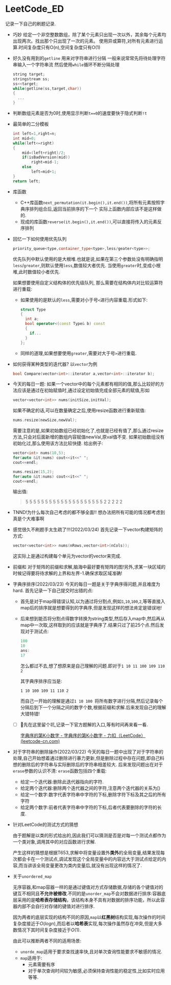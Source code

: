 # LeetCode_ED
记录一下自己的刷题记录.
- 巧妙
  给定一个非空整数数组，除了某个元素只出现一次以外，其余每个元素均出现两次。找出那个只出现了一次的元素。
  使用异或算符,对所有元素进行运算.时间复杂度只有O(n),空间复杂度只有O(1)
- 好久没有用到的`getline`
  用来对字符串进行分隔
  一般来说常常先将待处理字符串输入一个字符串流
  然后使用`while`循环不断分隔处理
  ```c++
  string target;
  stringstream ss;
  ss<<target;
  while(getline(ss,target,char))
  {
    ...
  }
  ```

- 判断数组元素是否为0时,使用显示判断`t==0`的速度要快于隐式判断`!t`

- 最简单的二分模板
  ```c++
  int left=1,right=n;
  int mid=0;
  while(left<=right)
  {
      mid=(left+right)/2;
      if(isBadVersion(mid))
          right=mid-1;
      else
          left=mid+1;
  }
  return left;
  ```


- 库函数
  - C++库函数`next_permutation(it.begin(),it.end())`,将所有元素按照字典序排列组合后,返回当前排序的下一个
    实际上函数内部应该不是这样做的.
  - 现成的库函数`reverse(it.begin(),it.end())`,可以直接将传入的元素反序排列



- 回忆一下如何使用优先队列
  ```c++
  priority_queue<type,container_type<type>,less/geater<type>>;
  ```
  优先队列中默认使用的是大根堆.也就是说,如果在第三个参数处没有明确指明`less`/`greater`,则默认使用`less`,数值较大者优先.
  当使用`greater`时,变成小根堆,此时数值较小者优先.

  如果想要使用自定义结构体的优先级队列, 那么需要在结构体内对比较运算符进行重载:
  - 如果使用的是默认的`less`,需要对小于号`<`进行内容重载.形式如下:
    ```c++
    struct Type
    {
      int a;
      bool operator<(const Type& b) const
      {
        if...
      }
    };
    ```
  - 同样的道理,如果想要使用`greater`,需要对大于号`>`进行重载.

- 如何获得某种类型的迭代器?
  以`vector`为例
  ```c++
  bool Compare(vector<int>::iterator a,vector<int>::iterator b);
  ```

- 今天的每日一题:
  如果一个vector中的每个元素都有相同的值,那么比较好的方法应该是通过在初始赋值时,通过设定初始值完成全部元素的赋值,形如
  ```c++
  vector<vector<int>> nums(initSize,initVal);
  ```
  如果不确定的话,可以在数量确定之后,使用resize函数进行重新赋值:
  ```c++
  nums.resize(newSize,newVal);
  ```
  需要注意的是,如果初始数组已经初始化了,也就是已经有值了,那么通过resize方法,只会对后面新增的数组内容赋值newVal,原val值不变.
  如果初始数组没有初始化过,那么使用该方法比较快捷.
  给出例子:
  ```c++
  vector<int> nums(10,5);
  for(auto &it:nums) cout<<it<<" ";
  cout<<endl;
  
  nums.resize(15,2);
  for(auto &it:nums) cout<<it<<" ";
  cout<<endl;
  ```
  输出值:
  > 5 5 5 5 5 5 5 5 5 5
  > 5 5 5 5 5 5 5 5 5 5 2 2 2 2 2

- TNND!为什么每次自己考虑的都不够全面!!
  想办法把所有可能的情况都考虑到真是个大难事啊

- 感觉很久不刷题手太生疏了!!!(2022/03/24)
  首先记录一下vector构建矩阵的方式:
  ```c++
  vector<vector<int>> nums(nRows,vector<int>(nCols));
  ```
  这实际上是通过构建每个单元为vector的vector来完成.
- 前缀和
  对于矩阵的前缀和求解,脑海中最好要有矩阵的图!另外,求某一块区域的时候记得要将待求解的上界和左界-1.确保求取区域准确!

- 字典序排序(2022/03/23)
  今天的每日一题是关于字典序得问题,并且难度为hard.
  首先记录一下自己提交时出错的点:
  - 首先是对于map得错误认知,以为通过将分割点,例如`1`,`10`,`100`,`2`,等等直接入map后的排序就是想要得到的字典序,但是发现这样的想法肯定是错误地!
  
  - 后来想到能否将分割点得数字转换为string类型,然后存入map中,然后再从map中一次取,这样取到的应该就是字典序了.结果只过了前25个点.然后发现对于测试点:
    ```c++
    100
    10
    ans:
    17
    ```
    
    怎么都过不去,想了想原来是自己理解的问题.即对于`1 10 11 100 109 110 2`
    
    其字典序排序应当是:
    
    `1 10 100 109 11 110 2`
    
    而自己一开始的理解是通过`1 10 100 `将所有数字进行分隔,然后记录每个分隔后到下一个分隔之间的数字个数,根据前缀和求解.后来发现自己的理解大错特错!
  
  - [ ] :face_with_head_bandage:先在这里留个坑,记录一下官方题解的入口,等有时间再来看一看.
  
    [字典序的第K小数字 - 字典序的第K小数字 - 力扣（LeetCode） (leetcode-cn.com)](https://leetcode-cn.com/problems/k-th-smallest-in-lexicographical-order/solution/zi-dian-xu-de-di-kxiao-shu-zi-by-leetcod-bfy0/)


- 对于字符串的删除操作(2022/03/22)
  今天的每日一题中出现了对于字符串的处理,自己开始想着通过删除进行暴力更新,但是删除过程中存在问题,即自己料想的删除后的字符串与实际删除后的字符串相差较大.
  后来发现问题出在对于`erase`参数的认识不清:
  `erase`函数包括四个重载:
  - 给定一个迭代器:删除此迭代器指向的字符.
  - 给定两个迭代器:删除两个迭代器之间的字符,注意两个迭代器的关系为[)
  - 给定一个数字:数字代表字符串中字符的下标,删除字符下标及其之后的所有字符
  - 给定两个数字:前者代表字符串中字符的下标,后者代表要删除的字符的长度.


- 针对LeetCode的测试方式的猜想

  由于题解是以类的形式给出的,因此我们可以猜测是否是对每一个测试点都作为一个类对象,调用其中的对应函数进行求解.

  产生这样的猜想是根据T653,求解中将变量设置外**类外**的全局变量,结果发现每次都会卡在一个测试点,调试发现这个全局变量中的内容远大于测试点给定的内容,而当讲该全局变量更改为类内变量后,就没有出现这样的情况了.

- 关于`unordered_map`

  无序容器,和map容器一样的是通过键值对方式存储数据,存储的各个键值对的键互不相同且**不允许被修改**.不同的是`unorder_map`不会对数据进行排序:容器底层采用的是**哈希表存储结构**，该结构本身不具有对数据的排序功能，所以此容器内部不会自行对存储的键值对进行排序.

  因为两者的底层实现的结构不同的原因,`map`以**红黑树**结构实现,每次操作的时间复杂度接近于$O(logn)$,而后者以**哈希表**实现,每次操作虽然存在冲突,但是大多数情况下其时间复杂度接近于$O(1)$.

  由此可以推断两者不同的适用场景:

  - `unorde_map`适用于要求查找速率快,且对单次查询性能要求不敏感的情况.
  - `map`适用于:
    - 元素需要有序
    - 对于单次查询时间较为敏感,必须保持查询性能的稳定性,比如实时应用等等.

  
